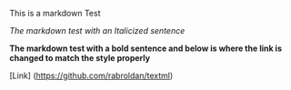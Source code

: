 This is a markdown Test

*The markdown test with an Italicized sentence*

**The markdown test with a bold sentence and below is where the link is changed to match the style properly** 

[Link] (https://github.com/rabroldan/textml)